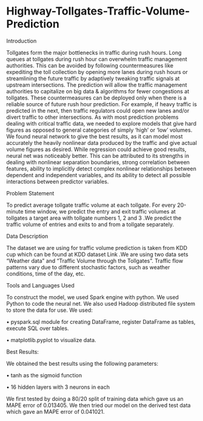# Highway-Tollgates-Traffic-Volume-Prediction

Introduction

Tollgates form the major bottlenecks in traffic during rush hours. Long queues at tollgates during rush hour can overwhelm traffic management authorities.  This can be avoided by following countermeasures like expediting the toll collection by opening more lanes during rush hours or streamlining the future traffic by adaptively tweaking traffic signals at upstream intersections. The prediction will allow the traffic management authorities to capitalize on big data & algorithms for fewer congestions at tollgates. These countermeasures can be deployed only when there is a reliable source of future rush hour prediction. For example, if heavy traffic is predicted in the next, then traffic regulators could open new lanes and/or divert traffic to other intersections. 
As with most prediction problems dealing with critical traffic data, we needed to explore models that give hard figures as opposed to general categories of simply ‘high’ or ‘low’ volumes. We found neural network to give the best results, as it can model most accurately the heavily nonlinear data produced by the traffic and give actual volume figures as desired. While regression could achieve good results, neural net was noticeably better. This can be attributed to its strengths in dealing with nonlinear separation boundaries, strong correlation between features, ability to implicitly detect complex nonlinear relationships between dependent and independent variables, and its ability to detect all possible interactions between predictor variables.

Problem Statement

To predict average tollgate traffic volume at each tollgate.
For every 20-minute time window, we predict the entry and exit traffic volumes at tollgates a target area with tollgate numbers 1, 2 and 3 .We predict the traffic volume of entries and exits to and from a tollgate separately. 

Data Description

The dataset we are using for traffic volume prediction is taken from KDD cup  which can be found  at  KDD dataset Link .We are using two data sets “Weather data” and “Traffic Volume through the Tollgates”. Traffic flow patterns vary due to different stochastic factors, such as weather conditions, time of the day, etc.  

Tools and Languages Used

To construct the model, we used Spark engine with python. We used Python to code the neural net. We also used Hadoop distributed file system to store the data for use. We used:

•	pyspark.sql module for creating DataFrame, register DataFrame as tables, execute SQL over tables. 

•	matplotlib.pyplot to visualize data.


Best Results:

We obtained the best results using the following parameters:

•	tanh as the sigmoid function

•	16 hidden layers with 3 neurons in each

We first tested by doing a 80/20 split of training data which gave us an MAPE error of 0.013405. We then tried our model on the derived test data which gave an MAPE error of 0.041021.


